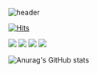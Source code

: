 ![header](https://capsule-render.vercel.app/api?text=Welcome&type=waving&color=#ECDBFF&height=700&section=header&text=capsule%20render&fontSize=90)

<!--
**sojin2/sojin2** is a ✨ _special_ ✨ repository because its `README.md` (this file) appears on your GitHub profile.

Here are some ideas to get you started:

- 🔭 I’m currently working on ...
- 🌱 I’m currently learning ...
- 👯 I’m looking to collaborate on ...
- 🤔 I’m looking for help with ...
- 💬 Ask me about ...
- 📫 How to reach me: ...
- 😄 Pronouns: ...
- ⚡ Fun fact: ...
-->
[![Hits](https://hits.seeyoufarm.com/api/count/incr/badge.svg?url=https%3A%2F%2Fgithub.com%2Fsojin2%2Fhit-counter&count_bg=%2379C83D&title_bg=%23555555&icon=&icon_color=%23E7E7E7&title=hits&edge_flat=false)](https://hits.seeyoufarm.com)

<img src="https://img.shields.io/badge/iOS-000000?style=flat-square&logo=Swift&logoColor=white"/></a>
<img src="https://img.shields.io/badge/Swift-F05138?style=flat-square&logo=Swift&logoColor=white"/></a>
<img src="https://img.shields.io/badge/Xcode-147EFB?style=flat-square&logo=Swift&logoColor=white"/></a>
<img src="https://img.shields.io/badge/ReactiveX-B7178C?style=flat-square&logo=Swift&logoColor=white"/></a>



![Anurag's GitHub stats](https://github-readme-stats.vercel.app/api?username=sojin2&show_icons=true&theme=radical)
